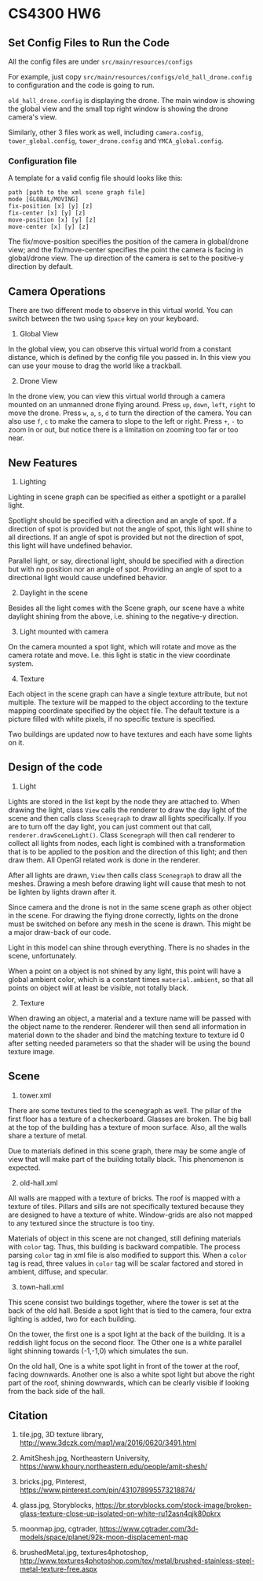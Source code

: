 # CS4300 HW6

## Set Config Files to Run the Code

  All the config files are under `src/main/resources/configs`

  For example, just copy `src/main/resources/configs/old_hall_drone.config` to configuration and the code is going to run.

  `old_hall_drone.config` is displaying the drone. The main window is showing the global view and the small top right window is showing the drone camera's view.

  Similarly, other 3 files work as well, including `camera.config`, `tower_global.config`, `tower_drone.config` and `YMCA_global.config`.

### Configuration file

  A template for a valid config file should looks like this:

```
path [path to the xml scene graph file]
mode [GLOBAL/MOVING]
fix-position [x] [y] [z]
fix-center [x] [y] [z]
move-position [x] [y] [z]
move-center [x] [y] [z]
```
  The fix/move-position specifies the position of the camera in global/drone view; and the fix/move-center specifies the point the camera is facing in global/drone view. The up direction of the camera is set to the positive-y direction by default.

## Camera Operations

  There are two different mode to observe in this virtual world. You can switch between the two using `Space` key on your keyboard.

  1. Global View

  In the global view, you can observe this virtual world from a constant distance, which is defined by the config file you passed in. In this view you can use your mouse to drag the world like a trackball.

  2. Drone View

  In the drone view, you can view this virtual world through a camera mounted   on an unmanned drone flying around. Press `up`, `down`, `left`, `right` to move the drone. Press `w`, `a`, `s`, `d` to turn the direction of the camera. You can also use `f`, `c` to make the camera to slope to the left or right. Press `+`, `-` to zoom in or out, but notice there is a limitation on zooming too far or too near.

## New Features

  1. Lighting

  Lighting in scene graph can be specified as either a spotlight or a parallel light.

  Spotlight should be specified with a direction and an angle of spot. If a direction of spot is provided but not the angle of spot, this light will shine to all directions. If an angle of spot is provided but not the direction of spot, this light will have undefined behavior.

  Parallel light, or say, directional light, should be specified with a direction but with no position nor an angle of spot. Providing an angle of spot to a directional light would cause undefined behavior.

  2. Daylight in the scene

  Besides all the light comes with the Scene graph, our scene have a white daylight shining from the above, i.e. shining to the negative-y direction.

  3. Light mounted with camera

  On the camera mounted a spot light, which will rotate and move as the camera rotate and move. I.e. this light is static in the view coordinate system.

  4. Texture

  Each object in the scene graph can have a single texture attribute, but not multiple. The texture will be mapped to the object according to the texture mapping coordinate specified by the object file. The default texture is a picture filled with white pixels, if no specific texture is specified.

  Two buildings are updated now to have textures and each have some lights on it.

## Design of the code

  1. Light

  Lights are stored in the list kept by the node they are attached to. When drawing the light, class `View` calls the renderer to draw the day light of the scene and then calls class `Scenegraph` to draw all lights specifically. If you are to turn off the day light, you can just comment out that call, `renderer.drawSceneLight()`. Class `Scenegraph` will then call renderer to collect all lights from nodes, each light is combined with a transformation that is to be applied to the position and the direction of this light; and then draw them. All OpenGl related work is done in the renderer.

  After all lights are drawn, `View` then calls class `Scenegraph` to draw all the meshes. Drawing a mesh before drawing light will cause that mesh to not be lighten by lights drawn after it.

  Since camera and the drone is not in the same scene graph as other object in the scene. For drawing the flying drone correctly, lights on the drone must be switched on before any mesh in the scene is drawn. This might be a major draw-back of our code.

  Light in this model can shine through everything. There is no shades in the scene, unfortunately.
  
  When a point on a object is not shined by any light, this point will have a global ambient color, which is a constant times `material.ambient`, so that all points on object will at least be visible, not totally black.

  2. Texture

  When drawing an object, a material and a texture name will be passed with the object name to the renderer. Renderer will then send all information in material down to the shader and bind the matching texture to texture id 0 after setting needed parameters so that the shader will be using the bound texture image.

## Scene

  1. tower.xml

  There are some textures tied to the scenegraph as well. The pillar of the first floor has a texture of a checkerboard. Glasses are broken. The big ball at the top of the building has a texture of moon surface. Also, all the walls share a texture of metal.

  Due to materials defined in this scene graph, there may be some angle of view that will make part of the building totally black. This phenomenon is expected.

  2. old-hall.xml

  All walls are mapped with a texture of bricks. The roof is mapped with a texture of tiles. Pillars and sills are not specifically textured because they are designed to have a texture of white. Window-grids are also not mapped to any textured since the structure is too tiny.

  Materials of object in this scene are not changed, still defining materials with `color` tag. Thus, this building is backward compatible. The process parsing `color` tag in xml file is also modified to support this. When a `color` tag is read, three values in `color` tag will be scalar factored and stored in ambient, diffuse, and specular.

  3. town-hall.xml

  This scene consist two buildings together, where the tower is set at the back of the old hall. Beside a spot light that is tied to the camera, four extra lighting is added, two for each building.

  On the tower, the first one is a spot light at the back of the building. It is a reddish light focus on the second floor. The Other one is a white parallel light shinning towards (-1,-1,0) which simulates the sun.

  On the old hall, One is a white spot light in front of the tower at the roof, facing downwards. Another one is also a white spot light but above the right part of the roof, shining downwards, which can be clearly visible if looking from the back side of the hall.

## Citation

  1. tile.jpg, 3D texture library,  http://www.3dczk.com/map1/wa/2016/0620/3491.html

  2. AmitShesh.jpg, Northeastern University, https://www.khoury.northeastern.edu/people/amit-shesh/

  3. bricks.jpg, Pinterest, https://www.pinterest.com/pin/431078995573218874/

  4. glass.jpg, Storyblocks, https://br.storyblocks.com/stock-image/broken-glass-texture-close-up-isolated-on-white-ru12asn4qjk80pkrx

  5. moonmap.jpg, cgtrader, https://www.cgtrader.com/3d-models/space/planet/92k-moon-displacement-map

  6. brushedMetal.jpg, textures4photoshop, http://www.textures4photoshop.com/tex/metal/brushed-stainless-steel-metal-texture-free.aspx
